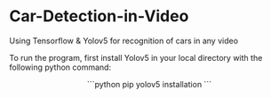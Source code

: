 # Car-Detection-in-Video
Using Tensorflow &amp; Yolov5 for recognition of cars in any video

To run the program, first install Yolov5 in your local directory with the following python command:
<p align="center">
```python
pip yolov5 installation
```
</p>
